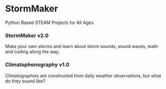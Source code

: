 # StormMaker
Python Based STEAM Projects for All Ages<br>
### StormMaker v2.0 
Make your own storms and learn about storm sounds, sound waves, math and coding along the way.
### Climatophonography v1.0 
Climatographies are constructed from daily weather observations, but what do they sound like? 
